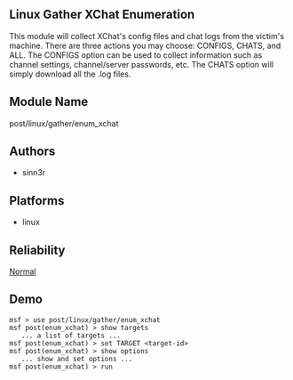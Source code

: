 ## Linux Gather XChat Enumeration

This module will collect XChat's config files and chat logs 
from the victim's machine. There are three actions you may 
choose: CONFIGS, CHATS, and ALL. The CONFIGS option can be 
used to collect information such as channel settings, 
channel/server passwords, etc. The CHATS option will simply 
download all the .log files.


## Module Name
post/linux/gather/enum_xchat

## Authors
* sinn3r





## Platforms
* linux

## Reliability
[Normal](https://github.com/rapid7/metasploit-framework/wiki/Exploit-Ranking)

## Demo

```
msf > use post/linux/gather/enum_xchat
msf post(enum_xchat) > show targets
   ... a list of targets ...
msf post(enum_xchat) > set TARGET <target-id>
msf post(enum_xchat) > show options
   ... show and set options ...
msf post(enum_xchat) > run
```
    
    